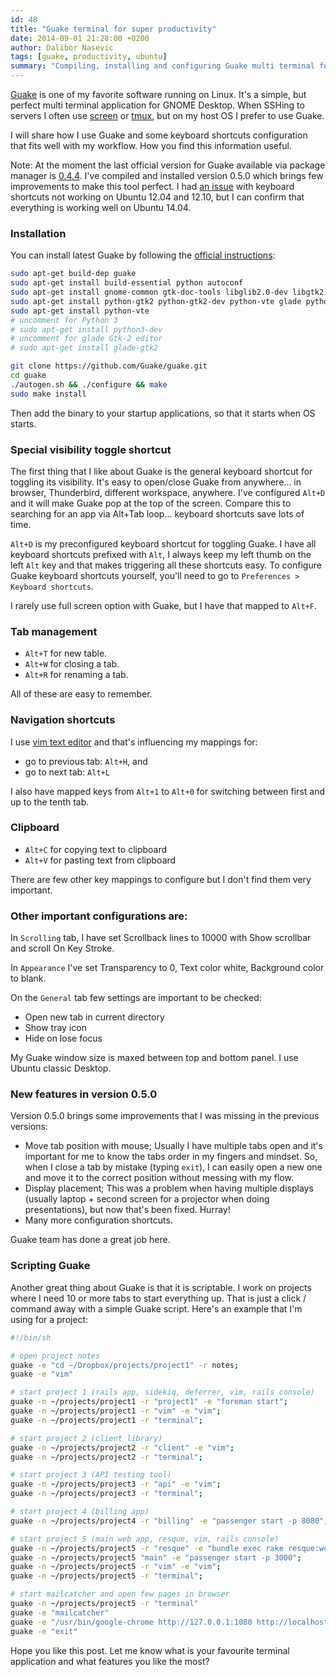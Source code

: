 ```yaml
---
id: 48
title: "Guake terminal for super productivity"
date: 2014-09-01 21:28:00 +0200
author: Dalibor Nasevic
tags: [guake, productivity, ubuntu]
summary: "Compiling, installing and configuring Guake multi terminal for GNOME Desktop on Ubuntu."
---
```


[Guake](https://github.com/Guake/guake) is one of my favorite software running on Linux. It's a simple, but perfect multi terminal application for GNOME Desktop. When SSHing to servers I often use [screen](http://www.gnu.org/software/screen/) or [tmux](http://tmux.sourceforge.net/), but on my host OS I prefer to use Guake.

I will share how I use Guake and some keyboard shortcuts configuration that fits well with my workflow. How you find this information useful.

Note: At the moment the last official version for Guake available via package manager is [0.4.4](http://packages.ubuntu.com/trusty/guake). I've compiled and installed version 0.5.0 which brings few improvements to make this tool perfect. I had [an issue](https://github.com/Guake/guake/issues/301) with keyboard shortcuts not working on Ubuntu 12.04 and 12.10, but I can confirm that everything is working well on Ubuntu 14.04.

### Installation

You can install latest Guake by following the [official instructions](https://github.com/Guake/guake#ubuntu):

```bash
sudo apt-get build-dep guake
sudo apt-get install build-essential python autoconf
sudo apt-get install gnome-common gtk-doc-tools libglib2.0-dev libgtk2.0-dev libgconf2-dev
sudo apt-get install python-gtk2 python-gtk2-dev python-vte glade python-glade2 python-appindicator
sudo apt-get install python-vte
# uncomment for Python 3
# sudo apt-get install python3-dev
# uncomment for glade Gtk-2 editor
# sudo apt-get install glade-gtk2

git clone https://github.com/Guake/guake.git
cd guake
./autogen.sh && ./configure && make
sudo make install
```

Then add the binary to your startup applications, so that it starts when OS starts.


### Special visibility toggle shortcut

The first thing that I like about Guake is the general keyboard shortcut for toggling its visibility. It's easy to open/close Guake from anywhere... in browser, Thunderbird, different workspace, anywhere. I've configured `Alt+D` and it will make Guake pop at the top of the screen. Compare this to searching for an app via Alt+Tab loop... keyboard shortcuts save lots of time.

`Alt+D` is my preconfigured keyboard shortcut for toggling Guake. I have all keyboard shortcuts prefixed with `Alt`, I always keep my left thumb on the left `Alt` key and that makes triggering all these shortcuts easy. To configure Guake keyboard shortcuts yourself, you'll need to go to `Preferences > Keyboard shortcuts`.

I rarely use full screen option with Guake, but I have that mapped to `Alt+F`.


### Tab management

- `Alt+T` for new table.
- `Alt+W` for closing a tab.
- `Alt+R` for renaming a tab.

All of these are easy to remember.


### Navigation shortcuts

I use [vim text editor](http://dalibornasevic.com/posts/43-12-vim-tips) and that's influencing my mappings for:

- go to previous tab: `Alt+H`, and 
- go to next tab: `Alt+L`

I also have mapped keys from `Alt+1` to `Alt+0` for switching between first and up to the tenth tab.


### Clipboard

- `Alt+C` for copying text to clipboard
- `Alt+V` for pasting text from clipboard

There are few other key mappings to configure but I don't find them very important.


### Other important configurations are:

In `Scrolling` tab, I have set Scrollback lines to 10000 with Show scrollbar and scroll On Key Stroke.

In `Appearance` I've set Transparency to 0, Text color white, Background color to blank.

On the `General` tab few settings are important to be checked:

- Open new tab in current directory
- Show tray icon
- Hide on lose focus

My Guake window size is maxed between top and bottom panel. I use Ubuntu classic Desktop.


### New features in version 0.5.0

Version 0.5.0 brings some improvements that I was missing in the previous versions:

- Move tab position with mouse; Usually I have multiple tabs open and it's important for me to know the tabs order in my fingers and mindset. So, when I close a tab by mistake (typing `exit`), I can easily open a new one and move it to the correct position without messing with my flow.
- Display placement; This was a problem when having multiple displays (usually laptop + second screen for a projector when doing presentations), but now that's been fixed. Hurray!
- Many more configuration shortcuts.

Guake team has done a great job here.


### Scripting Guake

Another great thing about Guake is that it is scriptable. I work on projects where I need 10 or more tabs to start everything up. That is just a click / command away with a simple Guake script. Here's an example that I'm using for a project:


```bash
#!/bin/sh

# open project notes
guake -e "cd ~/Dropbox/projects/project1" -r notes;
guake -e "vim"

# start project 1 (rails app, sidekiq, deferrer, vim, rails console)
guake -n ~/projects/project1 -r "project1" -e "foreman start";
guake -n ~/projects/project1 -r "vim" -e "vim";
guake -n ~/projects/project1 -r "terminal";

# start project 2 (client library)
guake -n ~/projects/project2 -r "client" -e "vim";
guake -n ~/projects/project2 -r "terminal";

# start project 3 (API testing tool)
guake -n ~/projects/project3 -r "api" -e "vim";
guake -n ~/projects/project3 -r "terminal";

# start project 4 (billing app)
guake -n ~/projects/project4 -r "billing" -e "passenger start -p 8080";

# start project 5 (main web app, resque, vim, rails console)
guake -n ~/projects/project5 -r "resque" -e "bundle exec rake resque:work QUEUE='*'";
guake -n ~/projects/project5 "main" -e "passenger start -p 3000";
guake -n ~/projects/project5 -r "vim" -e "vim";
guake -n ~/projects/project5 -r "terminal";

# start mailcatcher and open few pages in browser
guake -n ~/projects/project5 -r "terminal"
guake -e "mailcatcher"
guake -e "/usr/bin/google-chrome http://127.0.0.1:1080 http://localhost:3005/sidekiq http://localhost:3005 http://localhost:3000 &"
guake -e "exit"
```


Hope you like this post. Let me know what is your favourite terminal application and what features you like the most?
